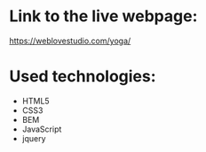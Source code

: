 # Link to the live webpage:
https://weblovestudio.com/yoga/
# Used technologies:
<ul>
  <li>HTML5</li>
  <li>CSS3</li>
  <li>BEM</li>
  <li>JavaScript</li>
  <li>jquery</li>
</ul>

